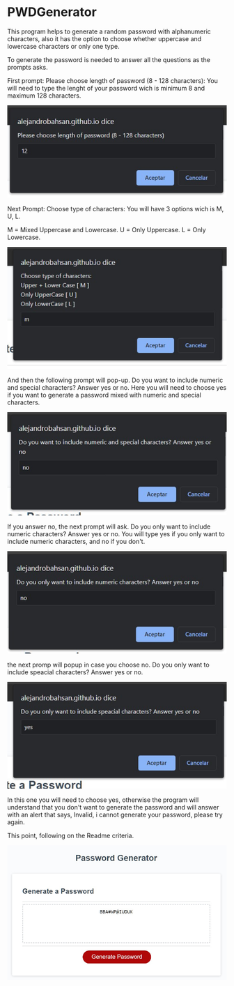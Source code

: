 # PWDGenerator

This program helps to generate a random password with alphanumeric characters, also it has the option to choose whether 
uppercase and lowercase characters or only one type.

To generate the password is needed to  answer all the questions as the prompts asks.

First prompt: Please choose length of password (8 - 128 characters):
You will need to type the lenght of your password wich is minimum 8 and maximum 128 characters.

![alt text](https://github.com/AlejandroBahSan/PWDGenerator/blob/main/assets/images/1stprompt.jpg)

Next Prompt: Choose type of characters: 
You will have 3 options wich is M, U, L.

M = Mixed Uppercase and Lowercase.
U = Only Uppercase.
L = Only Lowercase.

![](https://github.com/AlejandroBahSan/PWDGenerator/blob/main/assets/images/2ndprompt.jpg)

And then the following prompt will pop-up. Do you want to include numeric and special characters? Answer yes or no.
Here you will need to choose yes if you want to generate a password mixed with numeric and special characters.

![](https://github.com/AlejandroBahSan/PWDGenerator/blob/main/assets/images/3rdprompt.jpg)

If you answer no, the next prompt will ask. Do you only want to include numeric characters? Answer yes or no.
You will type yes if you only want to include numeric characters, and no if you don't.

![](https://github.com/AlejandroBahSan/PWDGenerator/blob/main/assets/images/4thprompt.jpg)


the next promp will popup in case you choose no. Do you only want to include speacial characters? Answer yes or no.

![](https://github.com/AlejandroBahSan/PWDGenerator/blob/main/assets/images/5thprompt.jpg)

In this one you will need to choose yes, otherwise the program will understand that you don't want to generate the password and will
answer with an alert that says, Invalid, i cannot generate your password, please try again.

This point, following on the Readme criteria.

![](https://github.com/AlejandroBahSan/PWDGenerator/blob/main/assets/images/PasswordGenerated.jpg)

